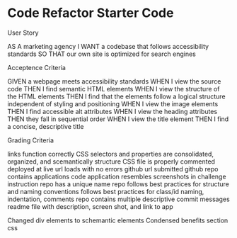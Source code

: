 # Code Refactor Starter Code

User Story

AS A marketing agency
I WANT a codebase that follows accessibility standards
SO THAT our own site is optimized for search engines

Acceptence Criteria

GIVEN a webpage meets accessibility standards
WHEN I view the source code
THEN I find semantic HTML elements
WHEN I view the structure of the HTML elements
THEN I find that the elements follow a logical structure independent of styling and positioning
WHEN I view the image elements
THEN I find accessible alt attributes
WHEN I view the heading attributes
THEN they fall in sequential order
WHEN I view the title element
THEN I find a concise, descriptive title

Grading Criteria

links function correctly
CSS selectors and properties are consolidated, organized, and scemantically structure
CSS file is properly commented
deployed at live url
loads with no errors
github url submitted
github repo contains applications code
application resembles screenshots  in challenge instruction
repo has a unique name
repo follows best practices for structure and naming conventions
follows best practices for class/id naming, indentation, comments
repo contains multiple descriptive commit messages
readme file with description, screen shot, and link to app

Changed div elements to schemantic elements
Condensed benefits section css

